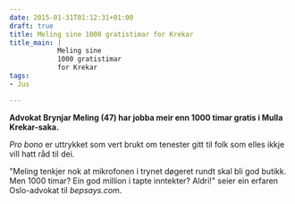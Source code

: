 ```yaml
---
date: 2015-01-31T01:12:31+01:00
draft: true
title: Meling sine 1000 gratistimar for Krekar
title_main: |
            Meling sine  
            1000 gratistimar  
            for Krekar
tags:
- Jus

---
```

**Advokat Brynjar Meling (47) har jobba meir enn 1000 timar gratis i Mulla Krekar-saka.**

*Pro bono* er uttrykket som vert brukt om tenester gitt til folk som elles ikkje vill hatt råd til dei.

<!--more-->

"Meling tenkjer nok at mikrofonen i trynet døgeret rundt skal bli god butikk. Men 1000 timar? Ein god million i tapte inntekter? Aldri!" seier ein erfaren Oslo-advokat til *bepsays.com*.
